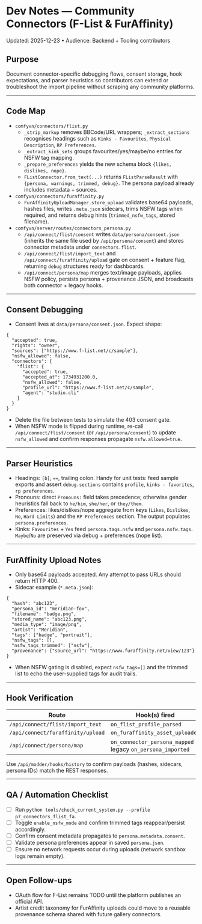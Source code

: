 # Dev Notes — Community Connectors (F-List & FurAffinity)

Updated: 2025-12-23 • Audience: Backend + Tooling contributors

## Purpose

Document connector-specific debugging flows, consent storage, hook expectations, and
parser heuristics so contributors can extend or troubleshoot the import pipeline without
scraping any community platforms.

---

## Code Map

- `comfyvn/connectors/flist.py`
  - `_strip_markup` removes BBCode/URL wrappers; `_extract_sections` recognises headings
    such as `Kinks - Favourites`, `Physical Description`, `RP Preferences`.
  - `_extract_kink_sets` groups favourites/yes/maybe/no entries for NSFW tag mapping.
  - `_prepare_preferences` yields the new schema block `{likes, dislikes, nope}`.
  - `FListConnector.from_text(...)` returns `FListParseResult` with `{persona, warnings,
    trimmed, debug}`. The persona payload already includes metadata + sources.
- `comfyvn/connectors/furaffinity.py`
  - `FurAffinityUploadManager.store_upload` validates base64 payloads, hashes files,
    writes `.meta.json` sidecars, trims NSFW tags when required, and returns debug hints
    (`trimmed_nsfw_tags`, stored filename).
- `comfyvn/server/routes/connectors_persona.py`
  - `/api/connect/flist/consent` writes `data/persona/consent.json` (inherits the same
    file used by `/api/persona/consent`) and stores connector metadata under
    `connectors.flist`.
  - `/api/connect/flist/import_text` and `/api/connect/furaffinity/upload` gate on
    consent + feature flag, returning `debug` structures ready for dashboards.
  - `/api/connect/persona/map` merges text/image payloads, applies NSFW policy, persists
    persona + provenance JSON, and broadcasts both connector + legacy hooks.

---

## Consent Debugging

- Consent lives at `data/persona/consent.json`. Expect shape:

```jsonc
{
  "accepted": true,
  "rights": "owner",
  "sources": ["https://www.f-list.net/c/sample"],
  "nsfw_allowed": false,
  "connectors": {
    "flist": {
      "accepted": true,
      "accepted_at": 1734931200.0,
      "nsfw_allowed": false,
      "profile_url": "https://www.f-list.net/c/sample",
      "agent": "studio.cli"
    }
  }
}
```

- Delete the file between tests to simulate the 403 consent gate.
- When NSFW mode is flipped during runtime, re-call `/api/connect/flist/consent` (or
  `/api/persona/consent`) to update `nsfw_allowed` and confirm responses propagate `nsfw.allowed=true`.

---

## Parser Heuristics

- Headings: `[b]`, `==`, trailing colon. Handy for unit tests: feed sample exports and
  assert `debug.sections` contains `profile`, `kinks - favorites`, `rp preferences`.
- Pronouns: direct `Pronouns:` field takes precedence; otherwise gender heuristics fall
  back to `he/him`, `she/her`, or `they/them`.
- Preferences: likes/dislikes/nope aggregate from keys (`Likes`, `Dislikes`, `No`, `Hard Limits`)
  and the `RP Preferences` section. The output populates `persona.preferences`.
- Kinks: `Favourites` + `Yes` feed `persona.tags.nsfw` and `persona.nsfw.tags`.
  `Maybe`/`No` are preserved via debug + preferences (nope list).

---

## FurAffinity Upload Notes

- Only base64 payloads accepted. Any attempt to pass URLs should return HTTP 400.
- Sidecar example (`*.meta.json`):

```jsonc
{
  "hash": "abc123",
  "persona_id": "meridian-fox",
  "filename": "badge.png",
  "stored_name": "abc123.png",
  "media_type": "image/png",
  "artist": "Meridian",
  "tags": ["badge", "portrait"],
  "nsfw_tags": [],
  "nsfw_tags_trimmed": ["nsfw"],
  "provenance": {"source_url": "https://www.furaffinity.net/view/123"}
}
```

- When NSFW gating is disabled, expect `nsfw_tags=[]` and the trimmed list to echo the
  user-supplied tags for audit trails.

---

## Hook Verification

| Route                              | Hook(s) fired                           | Debug field(s)                       |
|------------------------------------|-----------------------------------------|--------------------------------------|
| `/api/connect/flist/import_text`   | `on_flist_profile_parsed`                | `result.debug`                       |
| `/api/connect/furaffinity/upload`  | `on_furaffinity_asset_uploaded`         | `debug_entries[]`                    |
| `/api/connect/persona/map`         | `on_connector_persona_mapped` + legacy `on_persona_imported` | `persona.metadata.import_debug`, `persona.metadata.image_assets` |

Use `/api/modder/hooks/history` to confirm payloads (hashes, sidecars, persona IDs)
match the REST responses.

---

## QA / Automation Checklist

- [ ] Run `python tools/check_current_system.py --profile p7_connectors_flist_fa`.
- [ ] Toggle `enable_nsfw_mode` and confirm trimmed tags reappear/persist accordingly.
- [ ] Confirm consent metadata propagates to `persona.metadata.consent`.
- [ ] Validate persona preferences appear in saved `persona.json`.
- [ ] Ensure no network requests occur during uploads (network sandbox logs remain empty).

---

## Open Follow-ups

- OAuth flow for F-List remains TODO until the platform publishes an official API.
- Artist credit taxonomy for FurAffinity uploads could move to a reusable provenance
  schema shared with future gallery connectors.
